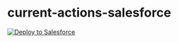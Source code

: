 # current-actions-salesforce

<a href="https://githubsfdeploy.herokuapp.com">
	<img alt="Deploy to Salesforce" src="https://raw.githubusercontent.com/afawcett/githubsfdeploy/master/deploy.png">
</a>